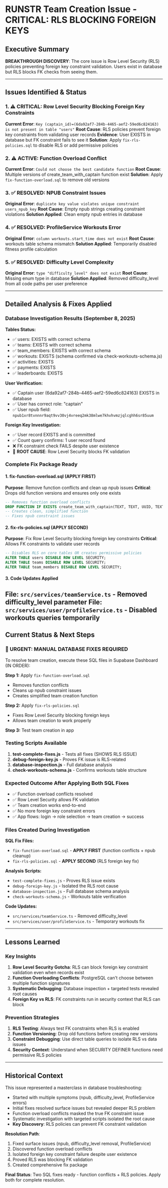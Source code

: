 # RUNSTR Team Creation Issue - CRITICAL: RLS BLOCKING FOREIGN KEYS

## Executive Summary
**BREAKTHROUGH DISCOVERY**: The core issue is Row Level Security (RLS) policies preventing foreign key constraint validation. Users exist in database but RLS blocks FK checks from seeing them.

---

## Issues Identified & Status

### 1. ⚠️ CRITICAL: Row Level Security Blocking Foreign Key Constraints
**Current Error**: `Key (captain_id)=(6da92af7-284b-4465-aef2-59ed6c824163) is not present in table "users"`
**Root Cause**: RLS policies prevent foreign key constraints from validating user records
**Evidence**: User EXISTS in database but FK constraint fails to see it
**Solution**: Apply `fix-rls-policies.sql` to disable RLS or add permissive policies

### 2. ⚠️ ACTIVE: Function Overload Conflict  
**Current Error**: `Could not choose the best candidate function`
**Root Cause**: Multiple versions of create_team_with_captain function exist
**Solution**: Apply `fix-function-overload.sql` to remove old versions

### 3. ✅ RESOLVED: NPUB Constraint Issues
**Original Error**: `duplicate key value violates unique constraint users_npub_key`
**Root Cause**: Empty npub strings creating constraint violations
**Solution Applied**: Clean empty npub entries in database

### 4. ✅ RESOLVED: ProfileService Workouts Error
**Original Error**: `column workouts.start_time does not exist`
**Root Cause**: workouts table schema mismatch
**Solution Applied**: Temporarily disabled fitness profile calculation

### 5. ✅ RESOLVED: Difficulty Level Complexity
**Original Error**: `type "difficulty_level" does not exist`
**Root Cause**: Missing enum type in database
**Solution Applied**: Removed difficulty_level from all code paths per user preference

---

## Detailed Analysis & Fixes Applied

### Database Investigation Results (September 8, 2025)

**Tables Status:**
- ✅ users: EXISTS with correct schema
- ✅ teams: EXISTS with correct schema  
- ✅ team_members: EXISTS with correct schema
- ✅ workouts: EXISTS (schema confirmed via check-workouts-schema.js)
- ✅ activities: EXISTS
- ✅ payments: EXISTS
- ✅ leaderboards: EXISTS

**User Verification:**
- ✅ Captain user (6da92af7-284b-4465-aef2-59ed6c824163) EXISTS in database
- ✅ User has correct role: "captain"
- ✅ User npub field: `npub1xr8tvnnnr9aqt9vv30vj4vreeq2mk38mlwe7khvhvmzjqlcghh6sr85uum`

**Foreign Key Investigation:**
- ✅ User record EXISTS and is committed
- ✅ Count query confirms: 1 user record found
- ❌ FK constraint check FAILS despite user existence
- 🚨 **ROOT CAUSE**: Row Level Security blocks FK validation

### Complete Fix Package Ready

#### 1. **fix-function-overload.sql** (APPLY FIRST)
**Purpose**: Remove function conflicts and clean up npub issues
**Critical**: Drops old function versions and ensures only one exists
```sql
-- Removes function overload conflicts
DROP FUNCTION IF EXISTS create_team_with_captain(TEXT, TEXT, UUID, TEXT, TEXT, INTEGER);
-- Creates clean, simplified function
-- Fixes npub constraint issues
```

#### 2. **fix-rls-policies.sql** (APPLY SECOND)  
**Purpose**: Fix Row Level Security blocking foreign key constraints
**Critical**: Allows FK constraints to validate user records
```sql
-- Disables RLS on core tables OR creates permissive policies
ALTER TABLE users DISABLE ROW LEVEL SECURITY;
ALTER TABLE teams DISABLE ROW LEVEL SECURITY;
ALTER TABLE team_members DISABLE ROW LEVEL SECURITY;
```

#### 3. **Code Updates Applied**
**File**: `src/services/teamService.ts` - Removed difficulty_level parameter
**File**: `src/services/user/profileService.ts` - Disabled workouts queries temporarily
---

## Current Status & Next Steps

### 🚨 URGENT: MANUAL DATABASE FIXES REQUIRED

To resolve team creation, execute these SQL files in Supabase Dashboard (IN ORDER):

**Step 1:** Apply `fix-function-overload.sql`
- Removes function conflicts
- Cleans up npub constraint issues
- Creates simplified team creation function

**Step 2:** Apply `fix-rls-policies.sql`
- Fixes Row Level Security blocking foreign keys
- Allows team creation to work properly

**Step 3:** Test team creation in app

### Testing Scripts Available

1. **test-complete-fixes.js** - Tests all fixes (SHOWS RLS ISSUE)
2. **debug-foreign-key.js** - Proves FK issue is RLS-related
3. **database-inspection.js** - Full database analysis
4. **check-workouts-schema.js** - Confirms workouts table structure

### Expected Outcome After Applying Both SQL Fixes

- ✅ Function overload conflicts resolved
- ✅ Row Level Security allows FK validation
- ✅ Team creation works end-to-end
- ✅ No more foreign key constraint errors
- ✅ App flows: login → role selection → team creation → success

### Files Created During Investigation

**SQL Fix Files:**
- `fix-function-overload.sql` - **APPLY FIRST** (function conflicts + npub cleanup)
- `fix-rls-policies.sql` - **APPLY SECOND** (RLS foreign key fix)

**Analysis Scripts:**
- `test-complete-fixes.js` - Proves RLS issue exists
- `debug-foreign-key.js` - Isolated the RLS root cause
- `database-inspection.js` - Full database schema analysis
- `check-workouts-schema.js` - Workouts table verification

**Code Updates:**
- `src/services/teamService.ts` - Removed difficulty_level
- `src/services/user/profileService.ts` - Temporary workouts fix

---

## Lessons Learned

### Key Insights
1. **Row Level Security Gotcha**: RLS can block foreign key constraint validation even when records exist
2. **Function Overloading Conflicts**: PostgreSQL can't choose between multiple function signatures
3. **Systematic Debugging**: Database inspection + targeted tests revealed root causes
4. **Foreign Key vs RLS**: FK constraints run in security context that RLS can block

### Prevention Strategies
1. **RLS Testing**: Always test FK constraints when RLS is enabled
2. **Function Versioning**: Drop old functions before creating new versions
3. **Constraint Debugging**: Use direct table queries to isolate RLS vs data issues
4. **Security Context**: Understand when SECURITY DEFINER functions need permissive RLS policies

---

## Historical Context

This issue represented a masterclass in database troubleshooting:
- Started with multiple symptoms (npub, difficulty_level, ProfileService errors)
- Initial fixes resolved surface issues but revealed deeper RLS problem
- Function overload conflicts masked the true FK constraint issue
- Systematic investigation with targeted scripts isolated the root cause
- **Key Discovery**: RLS policies can prevent FK constraint validation

**Resolution Path**:
1. Fixed surface issues (npub, difficulty_level removal, ProfileService)
2. Discovered function overload conflicts
3. Isolated foreign key constraint failure despite user existence
4. Proved RLS was blocking FK validation
5. Created comprehensive fix package

**Final Status**: Two SQL fixes ready - function conflicts + RLS policies. Apply both for complete resolution.